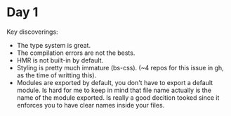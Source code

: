 # Day 1

Key discoverings:
 - The type system is great.
 - The compilation errors are not the bests.
 - HMR is not built-in by default.
 - Styling is pretty much immature (bs-css). (~4 repos for this issue in gh, as the time of writting this).
 - Modules are exported by default, you don't have to export a default module.
  Is hard for me to keep in mind that file name actually is the name of the module exported. Is really a good decition tooked since it enforces you to have clear names inside your files.
  
  
  
 


